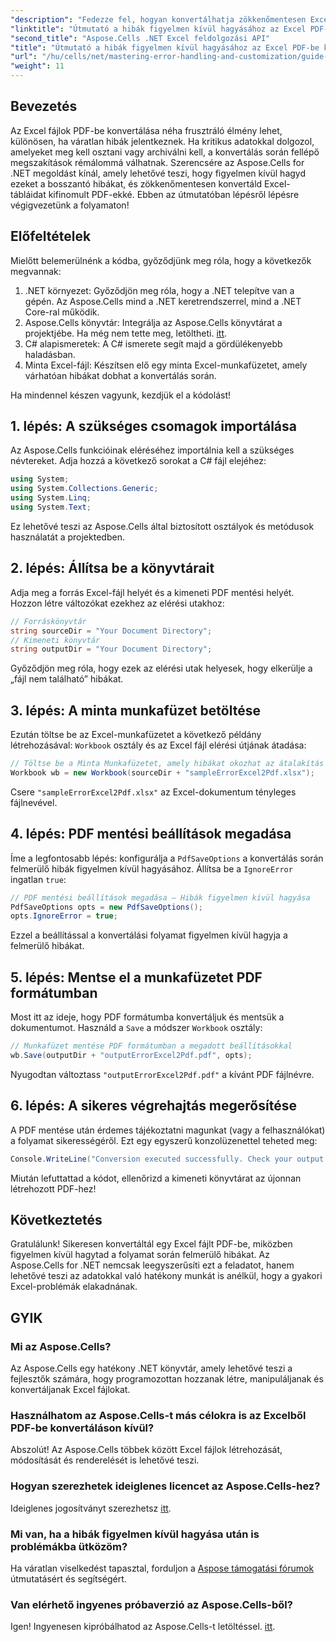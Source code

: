 ```yaml
---
"description": "Fedezze fel, hogyan konvertálhatja zökkenőmentesen Excel-dokumentumait PDF-be az Aspose.Cells for .NET segítségével, miközben megkerüli a konvertálási folyamat során fellépő hibákat. Ez a lépésről lépésre szóló útmutató világos utasításokat és alapvető kódrészleteket tartalmaz."
"linktitle": "Útmutató a hibák figyelmen kívül hagyásához az Excel PDF-be konvertálásakor"
"second_title": "Aspose.Cells .NET Excel feldolgozási API"
"title": "Útmutató a hibák figyelmen kívül hagyásához az Excel PDF-be konvertálásakor"
"url": "/hu/cells/net/mastering-error-handling-and-customization/guide-ignore-errors-in-excel/"
"weight": 11
---
```


## Bevezetés

Az Excel fájlok PDF-be konvertálása néha frusztráló élmény lehet, különösen, ha váratlan hibák jelentkeznek. Ha kritikus adatokkal dolgozol, amelyeket meg kell osztani vagy archiválni kell, a konvertálás során fellépő megszakítások rémálommá válhatnak. Szerencsére az Aspose.Cells for .NET megoldást kínál, amely lehetővé teszi, hogy figyelmen kívül hagyd ezeket a bosszantó hibákat, és zökkenőmentesen konvertáld Excel-tábláidat kifinomult PDF-ekké. Ebben az útmutatóban lépésről lépésre végigvezetünk a folyamaton!

## Előfeltételek

Mielőtt belemerülnénk a kódba, győződjünk meg róla, hogy a következők megvannak:

1. .NET környezet: Győződjön meg róla, hogy a .NET telepítve van a gépén. Az Aspose.Cells mind a .NET keretrendszerrel, mind a .NET Core-ral működik.
2. Aspose.Cells könyvtár: Integrálja az Aspose.Cells könyvtárat a projektjébe. Ha még nem tette meg, letöltheti. [itt](https://releases.aspose.com/cells/net/).
3. C# alapismeretek: A C# ismerete segít majd a gördülékenyebb haladásban.
4. Minta Excel-fájl: Készítsen elő egy minta Excel-munkafüzetet, amely várhatóan hibákat dobhat a konvertálás során.

Ha mindennel készen vagyunk, kezdjük el a kódolást!

## 1. lépés: A szükséges csomagok importálása

Az Aspose.Cells funkcióinak eléréséhez importálnia kell a szükséges névtereket. Adja hozzá a következő sorokat a C# fájl elejéhez:

```csharp
using System;
using System.Collections.Generic;
using System.Linq;
using System.Text;
```

Ez lehetővé teszi az Aspose.Cells által biztosított osztályok és metódusok használatát a projektedben.

## 2. lépés: Állítsa be a könyvtárait

Adja meg a forrás Excel-fájl helyét és a kimeneti PDF mentési helyét. Hozzon létre változókat ezekhez az elérési utakhoz:

```csharp
// Forráskönyvtár
string sourceDir = "Your Document Directory";
// Kimeneti könyvtár
string outputDir = "Your Document Directory";
```

Győződjön meg róla, hogy ezek az elérési utak helyesek, hogy elkerülje a „fájl nem található” hibákat.

## 3. lépés: A minta munkafüzet betöltése

Ezután töltse be az Excel-munkafüzetet a következő példány létrehozásával: `Workbook` osztály és az Excel fájl elérési útjának átadása:

```csharp
// Töltse be a Minta Munkafüzetet, amely hibákat okozhat az átalakítás során
Workbook wb = new Workbook(sourceDir + "sampleErrorExcel2Pdf.xlsx");
```

Csere `"sampleErrorExcel2Pdf.xlsx"` az Excel-dokumentum tényleges fájlnevével.

## 4. lépés: PDF mentési beállítások megadása

Íme a legfontosabb lépés: konfigurálja a `PdfSaveOptions` a konvertálás során felmerülő hibák figyelmen kívül hagyásához. Állítsa be a `IgnoreError` ingatlan `true`:

```csharp
// PDF mentési beállítások megadása – Hibák figyelmen kívül hagyása
PdfSaveOptions opts = new PdfSaveOptions();
opts.IgnoreError = true;
```

Ezzel a beállítással a konvertálási folyamat figyelmen kívül hagyja a felmerülő hibákat.

## 5. lépés: Mentse el a munkafüzetet PDF formátumban

Most itt az ideje, hogy PDF formátumba konvertáljuk és mentsük a dokumentumot. Használd a `Save` a módszer `Workbook` osztály:

```csharp
// Munkafüzet mentése PDF formátumban a megadott beállításokkal
wb.Save(outputDir + "outputErrorExcel2Pdf.pdf", opts);
```

Nyugodtan változtass `"outputErrorExcel2Pdf.pdf"` a kívánt PDF fájlnévre.

## 6. lépés: A sikeres végrehajtás megerősítése

A PDF mentése után érdemes tájékoztatni magunkat (vagy a felhasználókat) a folyamat sikerességéről. Ezt egy egyszerű konzolüzenettel teheted meg:

```csharp
Console.WriteLine("Conversion executed successfully. Check your output directory for the PDF.");
```

Miután lefuttattad a kódot, ellenőrizd a kimeneti könyvtárat az újonnan létrehozott PDF-hez!

## Következtetés

Gratulálunk! Sikeresen konvertáltál egy Excel fájlt PDF-be, miközben figyelmen kívül hagytad a folyamat során felmerülő hibákat. Az Aspose.Cells for .NET nemcsak leegyszerűsíti ezt a feladatot, hanem lehetővé teszi az adatokkal való hatékony munkát is anélkül, hogy a gyakori Excel-problémák elakadnának.

## GYIK

### Mi az Aspose.Cells?

Az Aspose.Cells egy hatékony .NET könyvtár, amely lehetővé teszi a fejlesztők számára, hogy programozottan hozzanak létre, manipuláljanak és konvertáljanak Excel fájlokat.

### Használhatom az Aspose.Cells-t más célokra is az Excelből PDF-be konvertáláson kívül?

Abszolút! Az Aspose.Cells többek között Excel fájlok létrehozását, módosítását és renderelését is lehetővé teszi.

### Hogyan szerezhetek ideiglenes licencet az Aspose.Cells-hez?

Ideiglenes jogosítványt szerezhetsz [itt](https://purchase.aspose.com/temporary-license/).

### Mi van, ha a hibák figyelmen kívül hagyása után is problémákba ütközöm?

Ha váratlan viselkedést tapasztal, forduljon a [Aspose támogatási fórumok](https://forum.aspose.com/c/cells/9) útmutatásért és segítségért.

### Van elérhető ingyenes próbaverzió az Aspose.Cells-ből?

Igen! Ingyenesen kipróbálhatod az Aspose.Cells-t letöltéssel. [itt](https://releases.aspose.com/).